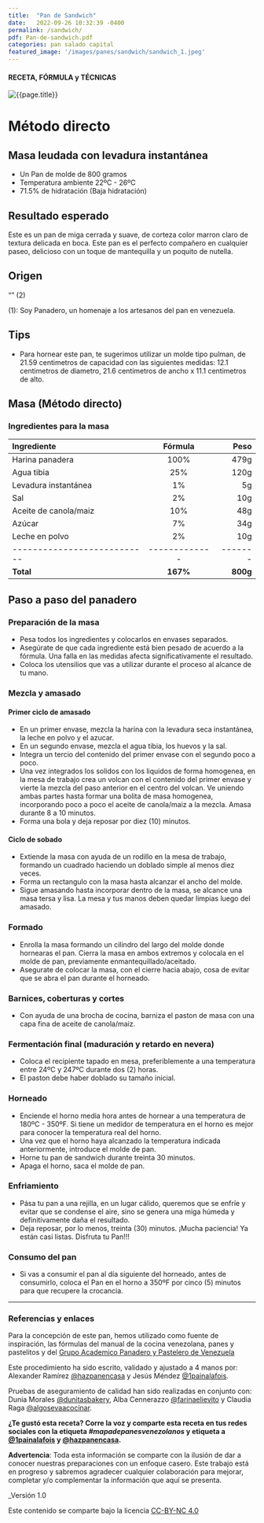 ```yaml
---
title:  "Pan de Sandwich"
date:   2022-09-26 10:32:39 -0400
permalink: /sandwich/
pdf: Pan-de-sandwich.pdf
categories: pan salado capital
featured_image: '/images/panes/sandwich/sandwich_1.jpeg'
---
```


#### RECETA, FÓRMULA y TÉCNICAS

<img class="post_image post_image_right" src="{{page.featured_image}}" alt="{{page.title}}">

# Método directo

## Masa leudada con levadura instantánea

* Un Pan de molde de 800 gramos
* Temperatura ambiente 22ºC - 26ºC
* 71.5% de hidratación (Baja hidratación)

## Resultado esperado

Este es un pan de miga cerrada y suave, de corteza color marron claro de textura delicada en boca. Este pan es el perfecto compañero en cualquier paseo, delicioso con un toque de mantequilla y un poquito de nutella.

## Origen 

“” (2)

(1): Soy Panadero, un homenaje a los artesanos del pan en venezuela.

## Tips
* Para hornear este pan, te sugerimos utilizar un molde tipo pulman, de 21.59 centimetros de capacidad con las siguientes medidas: 12.1 centimetros de diametro, 21.6 centimetros de ancho x 11.1 centimetros de alto. 

## Masa (Método directo)

### Ingredientes para la masa

| Ingrediente                                                  |    Fórmula    |      Peso |
|:-------------------------------------------------------------|:-------------:|----------:|
| Harina panadera                                              |      100%      |      479g |
| Agua tibia                             |      25%      |      120g |
| Levadura instantánea                                         |      1%       |        5g |
| Sal                                                          |      2%       |        10g |
| Aceite de canola/maiz                                          |      10%       |       48g |
| Azúcar                                                       |      7%      |       34g |
| Leche en polvo                                               |      2%       |       10g |
| ---------------------------                                  | ------------- |   ------- |
| **Total**                                                    |   **167%**    | **800g** |

## Paso a paso del panadero

<div id="preparacion"></div>

### Preparación de la masa

- Pesa todos los ingredientes y colocarlos en envases separados.
- Asegúrate de que cada ingrediente está bien pesado de acuerdo a la fórmula. Una falla en las medidas afecta significativamente el resultado.
- Coloca los utensilios que vas a utilizar durante el proceso al alcance de tu mano.

### Mezcla y amasado

#### Primer ciclo de amasado

- En un primer envase, mezcla la harina con la levadura seca instantánea, la leche en polvo y el azucar.
- En un segundo envase, mezcla el agua tibia, los huevos y la sal.
- Integra un tercio del contenido del primer envase con el segundo poco a poco.
- Una vez integrados los solidos con los liquidos de forma homogenea, en la mesa de trabajo crea un volcan con el contenido del primer envase y vierte la mezcla del paso anterior en el centro del volcan. Ve uniendo ambas partes hasta formar una bolita de masa homogenea, incorporando poco a poco el aceite de canola/maiz a la mezcla. Amasa durante 8 a 10 minutos.
- Forma una bola y deja reposar por diez (10) minutos.

<div id="sobado"></div>

#### Ciclo de sobado 

- Extiende la masa con ayuda de un rodillo en la mesa de trabajo, formando un cuadrado haciendo un doblado simple al menos diez veces.
- Forma un rectangulo con la masa hasta alcanzar el ancho del molde.
- Sigue amasando hasta incorporar dentro de la masa, se alcance una masa tersa y lisa. La mesa y tus manos deben quedar limpias luego del amasado.

### Formado

- Enrolla la masa formando un cilindro del largo del molde donde hornearas el pan. Cierra la masa en ambos extremos y colocala en el molde de pan, previamente enmantequillado/aceitado.
- Asegurate de colocar la masa, con el cierre hacia abajo, cosa de evitar que se abra el pan durante el horneado.

### Barnices, coberturas y cortes

- Con ayuda de una brocha de cocina, barniza el paston de masa con una capa fina de aceite de canola/maiz.

### Fermentación final (maduración y retardo en nevera)
- Coloca el recipiente tapado en mesa, preferiblemente a una temperatura entre 24ºC y 247ºC durante dos (2) horas.
- El paston debe haber doblado su tamaño inicial.

### Horneado

* Enciende el horno media hora antes de hornear a una temperatura de 180ºC - 350ºF. Si tiene un medidor de temperatura en el horno es mejor para conocer la temperatura real del horno.
* Una vez que el horno haya alcanzado la temperatura indicada anteriormente, introduce el molde de pan.
* Horne tu pan de sandwich durante treinta 30 minutos.
* Apaga el horno, saca el molde de pan.

### Enfriamiento

* Pása tu pan a una rejilla, en un lugar cálido, queremos que se enfríe y evitar que se condense el aire, sino se genera una miga húmeda y definitivamente daña el resultado.
* Deja reposar, por lo menos, treinta (30) minutos. ¡Mucha paciencia! Ya están casi listas. Disfruta tu Pan!!!

### Consumo del pan 
* Si vas a consumir el pan al día siguiente del horneado, antes de consumirlo, coloca el Pan en el horno a 350ºF por cinco (5) minutos para que recupere la crocancia.

------

### Referencias y enlaces

Para la concepción de este pan, hemos utilizado como fuente de inspiración, las fórmulas del manual de la cocina venezolana, panes y pastelitos y  del [Grupo Academico Panadero y Pastelero de Venezuela]

Este procedimiento ha sido escrito, validado y ajustado a 4 manos por: Alexander Ramírez [@hazpanencasa] y Jesús Méndez [@1painalafois].

Pruebas de aseguramiento de calidad han sido realizadas en conjunto con: Dunia Morales [@dunitasbakery], Alba Cennerazzo [@farinaelievito] y Claudia Raga [@algosevaacocinar].

**¿Te gustó esta receta? Corre la voz y comparte esta receta en tus redes sociales con la etiqueta _#mapadepanesvenezolanos_ y etiqueta a [@1painalafois] y [@hazpanencasa].**

**Advertencia**: Toda esta información se comparte con la ilusión de dar a conocer nuestras preparaciones con un enfoque casero. Este trabajo está en progreso y sabremos agradecer cualquier colaboración para mejorar, completar y/o complementar la información que aquí se presenta.

_Versión 1.0 

Este contenido se comparte bajo la licencia [CC-BY-NC 4.0](https://creativecommons.org/licenses/by-nc/4.0/)

[@hazpanencasa]: https://www.instagram.com/hazpanencasa
[@1painalafois]: https://www.instagram.com/1painalafois
[@dunitasbakery]: https://www.instagram.com/dunitasbakery
[@farinaelievito]: https://www.instagram.com/farinaelievito
[@algosevaacocinar]: https://www.instagram.com/algosevaacocinar
[Instituto Europeo del PAN]: https://escuelaiepan.com/
[Grupo Academico Panadero y Pastelero de Venezuela]: https://gappvzla.com/

